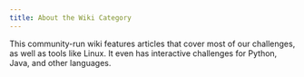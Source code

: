 ```yaml
---
title: About the Wiki Category
---
```

This community-run wiki features articles that cover most of our challenges, as well as tools like Linux. It even has interactive challenges for Python, Java, and other languages.